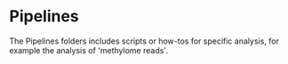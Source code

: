 # Pipelines

The Pipelines folders includes scripts or how-tos for specific analysis, for example the analysis of 'methylome reads'. 



